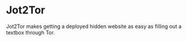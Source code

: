 Jot2Tor
=======

Jot2Tor makes getting a deployed hidden website as easy as filling out a textbox through Tor.
